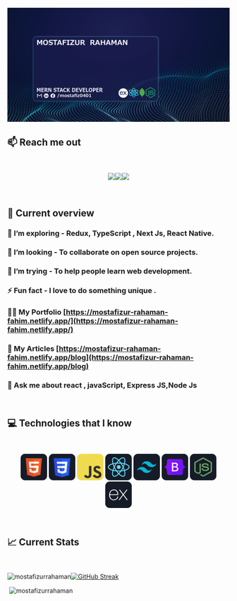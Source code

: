 ![I am a Junior Front-end developer. ](https://github.com/mostafizurRahaman/mostafizurRahaman/blob/main/images/GithubBanner.png)

## :mailbox: Reach me out

<br />

[<p align="center"><img height="75" src="https://github.com/mir-hussain/mir-hussain/blob/main/images/icons/Linkedin.png">](https://www.linkedin.com/in/mostafiz0401/)[<img height="75" src="https://github.com/mir-hussain/mir-hussain/blob/main/images/icons/Facebook.png">](https://www.facebook.com/mostafiz0401)[<img height="75" src="https://github.com/mir-hussain/mir-hussain/blob/main/images/icons/Twitter.png"> </p>](https://twitter.com/Mostafiz5220)

<br />

## :eyes: Current overview

###

### 🌱 I’m exploring - Redux, TypeScript , Next Js, React Native.

### 👯 I’m looking - To collaborate on open source projects.

### 🤔 I’m trying - To help people learn web development.

### ⚡ Fun fact - I love to do something unique .

### 👨‍💻 My Portfolio [https://mostafizur-rahaman-fahim.netlify.app/](https://mostafizur-rahaman-fahim.netlify.app/)

### 📝 My Articles [https://mostafizur-rahaman-fahim.netlify.app/blog](https://mostafizur-rahaman-fahim.netlify.app/blog)

### 💬 Ask me about **react , javaScript, Express JS,Node Js**

<br />

## :computer: Technologies that I know

<br>
<p align="center">
<img src="https://github.com/mostafizurRahaman/mostafizurRahaman/blob/main/images/icons/HTML.png"/>
<img src="https://github.com/mostafizurRahaman/mostafizurRahaman/blob/main/images/icons/css.png"/>
<img src="https://github.com/mostafizurRahaman/mostafizurRahaman/blob/main/images/icons/JavaScript.png"/>
<img src="https://github.com/mostafizurRahaman/mostafizurRahaman/blob/main/images/icons/react.png"/>
<img src="https://github.com/mostafizurRahaman/mostafizurRahaman/blob/main/images/icons/tailwind.png"/>
<img src="https://github.com/mostafizurRahaman/mostafizurRahaman/blob/main/images/icons/Bootsrap.png"/>
<img src="https://github.com/mostafizurRahaman/mostafizurRahaman/blob/main/images/icons/node.png"/>
<img src="https://github.com/mostafizurRahaman/mostafizurRahaman/blob/main/images/icons/express.png"/>
</p><br/>

## :chart_with_upwards_trend: Current Stats

<br />
<!-- <p align="center">
  <img width="60%" src="https://github-readme-streak-stats.herokuapp.com/?user=mir-hussain&background=0D1117&sideNums=FFFFFF&sideLabels=9A9A9A&currStreakNum=FB8C00&dates=6E6E6E" />
</p> -->
<p><img align="left" src="https://github-readme-stats.vercel.app/api/top-langs?username=mostafizurrahaman&show_icons=true&locale=en&layout=compact" alt="mostafizurrahaman" /></p>

[![GitHub Streak](https://streak-stats.demolab.com?user=mostafizurRahaman&theme=dark&card_width=450)](https://git.io/streak-stats)

<p>&nbsp;<img align="center" src="https://github-readme-stats.vercel.app/api?username=mostafizurrahaman&show_icons=true&locale=en" alt="mostafizurrahaman" /></p>

<!-- <p><img align="center" src="https://github-readme-streak-stats.herokuapp.com/?user=mostafizurrahaman&" alt="mostafizurrahaman" /></p> -->
